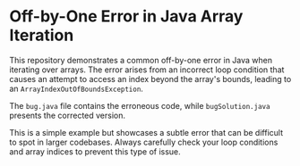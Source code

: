 # Off-by-One Error in Java Array Iteration

This repository demonstrates a common off-by-one error in Java when iterating over arrays. The error arises from an incorrect loop condition that causes an attempt to access an index beyond the array's bounds, leading to an `ArrayIndexOutOfBoundsException`.

The `bug.java` file contains the erroneous code, while `bugSolution.java` presents the corrected version.

This is a simple example but showcases a subtle error that can be difficult to spot in larger codebases.  Always carefully check your loop conditions and array indices to prevent this type of issue. 